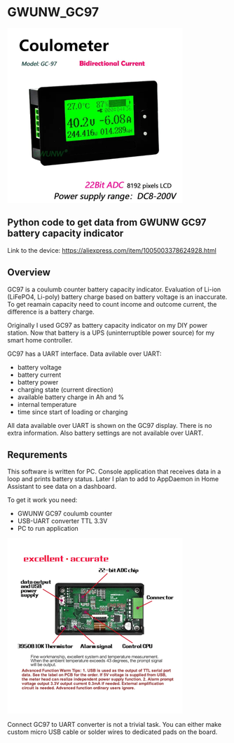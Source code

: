 # GWUNW_GC97

<img src='GWUNW-GC97-200V.png' width='400'>

## Python code to get data from GWUNW GC97 battery capacity indicator

Link to the device:
https://aliexpress.com/item/1005003378624928.html

## Overview

GC97 is a coulumb counter battery capacity indicator. Evaluation of Li-ion (LiFePO4, Li-poly) battery charge based on battery voltage is an inaccurate. To get reamain capacity need to count income and outcome current, the difference is a battery charge.

Originally I used GC97 as battery capacity indicator on my DIY power station. Now that battery is a UPS (uninterruptible power source) for my smart home controller.

GC97 has a UART interface. Data avilable over UART:
   - battery voltage
   - battery current
   - battery power
   - charging state (current direction)
   - available battery charge in Ah and %
   - internal temperature
   - time since start of loading or charging

All data available over UART is shown on the GC97 display. There is no extra information. Also battery settings are not available over UART.

## Requrements

This software is written for PC. Console application that receives data in a loop and prints battery status. Later I plan to add to AppDaemon in Home Assistant to see data on a dashboard.

To get it work you need:
   - GWUNW GC97 coulumb counter
   - USB-UART converter TTL 3.3V
   - PC to run application

<img src='connection.png' width='400'>

Connect GC97 to UART converter is not a trivial task. You can either make custom micro USB cable or solder wires to dedicated pads on the board.

